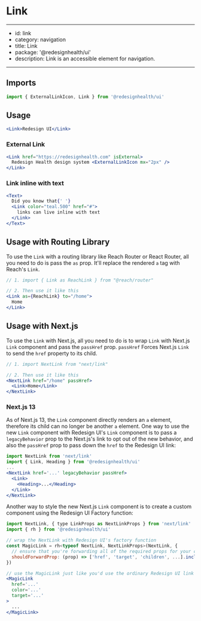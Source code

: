 # Link

---

- id: link
- category: navigation
- title: Link
- package: '@redesignhealth/ui'
- description: Link is an accessible element for navigation.

---

## Imports

```js
import { ExternalLinkIcon, Link } from '@redesignhealth/ui'
```

## Usage

```jsx
<Link>Redesign UI</Link>
```

### External Link

```jsx
<Link href="https://redesignhealth.com" isExternal>
  Redesign Health design system <ExternalLinkIcon mx="2px" />
</Link>
```

### Link inline with text

```jsx
<Text>
  Did you know that{' '}
  <Link color="teal.500" href="#">
    links can live inline with text
  </Link>
</Text>
```

## Usage with Routing Library

To use the `Link` with a routing library like Reach Router or React Router, all
you need to do is pass the `as` prop. It'll replace the rendered `a` tag with
Reach's `Link`.

```jsx
// 1. import { Link as ReachLink } from "@reach/router"

// 2. Then use it like this
<Link as={ReachLink} to="/home">
  Home
</Link>
```

## Usage with Next.js

To use the `Link` with Next.js, all you need to do is to wrap `Link` with
Next.js `Link` component and pass the `passHref` prop. `passHref` Forces Next.js
`Link` to send the `href` property to its child.

```jsx
// 1. import NextLink from "next/link"

// 2. Then use it like this
<NextLink href="/home" passHref>
  <Link>Home</Link>
</NextLink>
```

### Next.js 13

As of Next.js 13, the `Link` component directly renders an `a` element,
therefore its child can no longer be another `a` element. One way to use the new
`Link` component with Redesign UI's `Link` component is to pass a `legacyBehavior`
prop to the Next.js's link to opt out of the new behavior, and also the
`passHref` prop to pass down the `href` to the Redesign UI link:

```jsx
import NextLink from 'next/link'
import { Link, Heading } from '@redesignhealth/ui'
...
<NextLink href='...' legacyBehavior passHref>
  <Link>
    <Heading>...</Heading>
  </Link>
</NextLink>
```

Another way to style the new Next.js `Link` component is to create a custom
component using the Redesign UI Factory function:

```jsx
import NextLink, { type LinkProps as NextLinkProps } from 'next/link'
import { rh } from '@redesignhealth/ui'

// wrap the NextLink with Redesign UI's factory function
const MagicLink = rh<typeof NextLink, NextLinkProps>(NextLink, {
  // ensure that you're forwarding all of the required props for your case
  shouldForwardProp: (prop) => ['href', 'target', 'children', ...].includes(prop),
})

// use the MagicLink just like you'd use the ordinary Redesign UI link
<MagicLink
  href='...'
  color='...'
  target='...'
>
  ...
</MagicLink>
```
